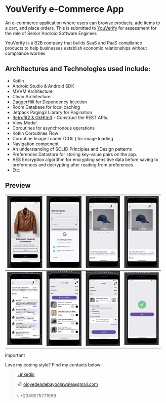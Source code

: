 # YouVerify e-Commerce App

An e-commerce application where users can browse products, add items to a cart, and place orders.
This is submitted to [YouVerify](https://www.youverify.co/) for assessment for the role of Senior Android Software Engineer.

YouVerify is a B2B company that builds SaaS and PaaS compliance products to help businesses establish economic relationships without compliance worries


## Architectures and Technologies used include:
- Kotlin
- Android Studio & Android SDK
- MVVM Architecture
- Clean Architecture
- DaggerHilt for Dependency Injection
- Room Database for local caching
- Jetpack Paging3 Library for Pagination
- [Retrofit2 & OkHttp3](https://github.com/square/retrofit) - Construct the REST APIs.
- View Model
- Coroutines for asynchronous operations
- Kotlin Coroutines Flow
- Coroutine Image Loader (COIL) for image loading
- Navigation component
- An understanding of SOLID Principles and Design patterns
- Preferences Datastore for storing key-value pairs on the app.
- AES Encryption algorithm for encrypting sensitive data before saving to preferences and decrypting after reading from preferences.
- Etc.


## Preview

| ![Landing Page](landing_page.png)    | ![Login Page](login_screen.png)               | ![Products Page](product_details_page.png) | ![Product Details Page](product_details_page.png) |
|--------------------------------------|-----------------------------------------------|--------------------------------------------|---------------------------------------------------|
| ![Product Reviews](reviews_page.png) | ![Shopping Cart Page](shopping_cart_page.png) | ![Checkout Page](check_out_page.png)       | ![Payment Success Page](success_page.png)         |

> [!IMPORTANT]
> Love my coding style? Find my contacts below:

>   [Linkedin](https://www.linkedin.com/in/adebayo-oloyede)

>   :mailbox: oloyedeadebayoolawale@gmail.com

>   :telephone_receiver: +2349075771869

